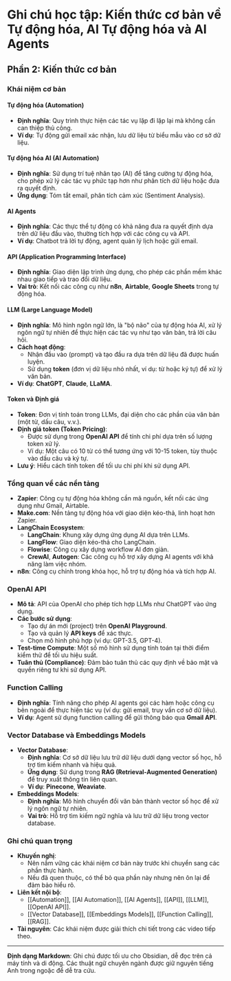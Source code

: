# Ghi chú học tập: Kiến thức cơ bản về Tự động hóa, AI Tự động hóa và AI Agents

## Phần 2: Kiến thức cơ bản

### Khái niệm cơ bản
#### Tự động hóa (Automation)
- **Định nghĩa**: Quy trình thực hiện các tác vụ lặp đi lặp lại mà không cần can thiệp thủ công.
- **Ví dụ**: Tự động gửi email xác nhận, lưu dữ liệu từ biểu mẫu vào cơ sở dữ liệu.

#### Tự động hóa AI (AI Automation)
- **Định nghĩa**: Sử dụng trí tuệ nhân tạo (AI) để tăng cường tự động hóa, cho phép xử lý các tác vụ phức tạp hơn như phân tích dữ liệu hoặc đưa ra quyết định.
- **Ứng dụng**: Tóm tắt email, phân tích cảm xúc (Sentiment Analysis).

#### AI Agents
- **Định nghĩa**: Các thực thể tự động có khả năng đưa ra quyết định dựa trên dữ liệu đầu vào, thường tích hợp với các công cụ và API.
- **Ví dụ**: Chatbot trả lời tự động, agent quản lý lịch hoặc gửi email.

#### API (Application Programming Interface)
- **Định nghĩa**: Giao diện lập trình ứng dụng, cho phép các phần mềm khác nhau giao tiếp và trao đổi dữ liệu.
- **Vai trò**: Kết nối các công cụ như **n8n**, **Airtable**, **Google Sheets** trong tự động hóa.

#### LLM (Large Language Model)
- **Định nghĩa**: Mô hình ngôn ngữ lớn, là "bộ não" của tự động hóa AI, xử lý ngôn ngữ tự nhiên để thực hiện các tác vụ như tạo văn bản, trả lời câu hỏi.
- **Cách hoạt động**:
  - Nhận đầu vào (prompt) và tạo đầu ra dựa trên dữ liệu đã được huấn luyện.
  - Sử dụng **token** (đơn vị dữ liệu nhỏ nhất, ví dụ: từ hoặc ký tự) để xử lý văn bản.
- **Ví dụ**: **ChatGPT**, **Claude**, **LLaMA**.

#### Token và Định giá
- **Token**: Đơn vị tính toán trong LLMs, đại diện cho các phần của văn bản (một từ, dấu câu, v.v.).
- **Định giá token (Token Pricing)**:
  - Được sử dụng trong **OpenAI API** để tính chi phí dựa trên số lượng token xử lý.
  - Ví dụ: Một câu có 10 từ có thể tương ứng với 10-15 token, tùy thuộc vào dấu câu và ký tự.
- **Lưu ý**: Hiểu cách tính token để tối ưu chi phí khi sử dụng API.

### Tổng quan về các nền tảng
- **Zapier**: Công cụ tự động hóa không cần mã nguồn, kết nối các ứng dụng như Gmail, Airtable.
- **Make.com**: Nền tảng tự động hóa với giao diện kéo-thả, linh hoạt hơn Zapier.
- **LangChain Ecosystem**:
  - **LangChain**: Khung xây dựng ứng dụng AI dựa trên LLMs.
  - **LangFlow**: Giao diện kéo-thả cho LangChain.
  - **Flowise**: Công cụ xây dựng workflow AI đơn giản.
  - **CrewAI**, **Autogen**: Các công cụ hỗ trợ xây dựng AI agents với khả năng làm việc nhóm.
- **n8n**: Công cụ chính trong khóa học, hỗ trợ tự động hóa và tích hợp AI.

### OpenAI API
- **Mô tả**: API của OpenAI cho phép tích hợp LLMs như ChatGPT vào ứng dụng.
- **Các bước sử dụng**:
  - Tạo dự án mới (project) trên **OpenAI Playground**.
  - Tạo và quản lý **API keys** để xác thực.
  - Chọn mô hình phù hợp (ví dụ: GPT-3.5, GPT-4).
- **Test-time Compute**: Một số mô hình sử dụng tính toán tại thời điểm kiểm thử để tối ưu hiệu suất.
- **Tuân thủ (Compliance)**: Đảm bảo tuân thủ các quy định về bảo mật và quyền riêng tư khi sử dụng API.

### Function Calling
- **Định nghĩa**: Tính năng cho phép AI agents gọi các hàm hoặc công cụ bên ngoài để thực hiện tác vụ (ví dụ: gửi email, truy vấn cơ sở dữ liệu).
- **Ví dụ**: Agent sử dụng function calling để gửi thông báo qua **Gmail API**.

### Vector Database và Embeddings Models
- **Vector Database**:
  - **Định nghĩa**: Cơ sở dữ liệu lưu trữ dữ liệu dưới dạng vector số học, hỗ trợ tìm kiếm nhanh và hiệu quả.
  - **Ứng dụng**: Sử dụng trong **RAG (Retrieval-Augmented Generation)** để truy xuất thông tin liên quan.
  - **Ví dụ**: **Pinecone**, **Weaviate**.
- **Embeddings Models**:
  - **Định nghĩa**: Mô hình chuyển đổi văn bản thành vector số học để xử lý ngôn ngữ tự nhiên.
  - **Vai trò**: Hỗ trợ tìm kiếm ngữ nghĩa và lưu trữ dữ liệu trong vector database.

### Ghi chú quan trọng
- **Khuyến nghị**:
  - Nên nắm vững các khái niệm cơ bản này trước khi chuyển sang các phần thực hành.
  - Nếu đã quen thuộc, có thể bỏ qua phần này nhưng nên ôn lại để đảm bảo hiểu rõ.
- **Liên kết nội bộ**:
  - [[Automation]], [[AI Automation]], [[AI Agents]], [[API]], [[LLM]], [[OpenAI API]].
  - [[Vector Database]], [[Embeddings Models]], [[Function Calling]], [[RAG]].
- **Tài nguyên**: Các khái niệm được giải thích chi tiết trong các video tiếp theo.

---

**Định dạng Markdown**: Ghi chú được tối ưu cho Obsidian, dễ đọc trên cả máy tính và di động. Các thuật ngữ chuyên ngành được giữ nguyên tiếng Anh trong ngoặc để dễ tra cứu.